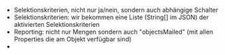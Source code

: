 - Selektionskriterien, nicht nur ja/nein, sondern auch abhängige Schalter
- Selektionskriterien: wir bekommen eine Liste (String[] im JSON) der aktivierten Selektionskriterien
- Reporting: nicht nur Mengen sondern auch "objectsMailed" (mit allen Properties die am Objekt verfügbar sind)
- 